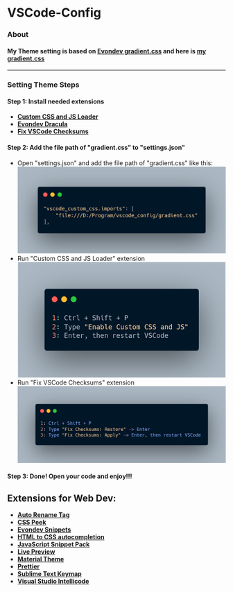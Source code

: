 # VSCode-Config

### About

#### My Theme setting is based on [**Evondev gradient.css**](https://github.com/evondev/evondev-dracula/blob/master/gradient.css) and here is [**my gradient.css**](assets/gradient.css)

---

### Setting Theme Steps

#### Step 1: Install needed extensions

-   [**Custom CSS and JS Loader**](https://marketplace.visualstudio.com/items?itemName=be5invis.vscode-custom-css)
-   [**Evondev Dracula**](https://marketplace.visualstudio.com/items?itemName=evondev.dracula-high-contrast)
-   [**Fix VSCode Checksums**](https://marketplace.visualstudio.com/items?itemName=lehni.vscode-fix-checksums)

#### Step 2: Add the file path of "gradient.css" to "settings.json"

-   Open "settings.json" and add the file path of "gradient.css" like this:
    ![File Path](assets/filepath.png)
-   Run "Custom CSS and JS Loader" extension
    ![File Path](assets/customCSS_Ext.png)
-   Run "Fix VSCode Checksums" extension
    ![File Path](assets/fixChecksums_Ext.png)

#### Step 3: Done! Open your code and enjoy!!!

## Extensions for Web Dev:

-   [**Auto Rename Tag**](https://marketplace.visualstudio.com/items?itemName=formulahendry.auto-rename-tag)
-   [**CSS Peek**](https://marketplace.visualstudio.com/items?itemName=pranaygp.vscode-css-peek)
-   [**Evondev Snippets**](https://marketplace.visualstudio.com/items?itemName=evondev.evondev-snippets)
-   [**HTML to CSS autocompletion**](https://marketplace.visualstudio.com/items?itemName=solnurkarim.html-to-css-autocompletion)
-   [**JavaScript Snippet Pack**](https://marketplace.visualstudio.com/items?itemName=akamud.vscode-javascript-snippet-pack)
-   [**Live Preview**](https://marketplace.visualstudio.com/items?itemName=ms-vscode.live-server)
-   [**Material Theme**](https://marketplace.visualstudio.com/items?itemName=Equinusocio.vsc-material-theme)
-   [**Prettier**](https://marketplace.visualstudio.com/items?itemName=esbenp.prettier-vscode)
-   [**Sublime Text Keymap**](https://marketplace.visualstudio.com/items?itemName=ms-vscode.sublime-keybindings)
-   [**Visual Studio Intellicode**](https://marketplace.visualstudio.com/items?itemName=VisualStudioExptTeam.vscodeintellicode)
